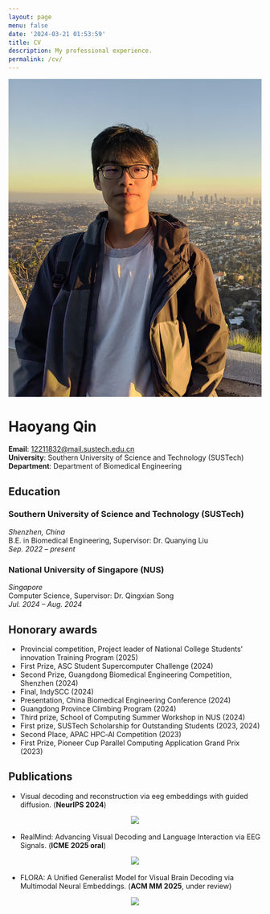 ```yaml
---
layout: page
menu: false
date: '2024-03-21 01:53:59'
title: CV
description: My professional experience.
permalink: /cv/
---
```


<div class="cv-page">
<img class="profile-img" src="/assets/img/uploads/profile.jpg" alt="wojiao-yc">

# Haoyang Qin

**Email**: 12211832@mail.sustech.edu.cn  
**University**: Southern University of Science and Technology (SUSTech)  
**Department**: Department of Biomedical Engineering  

## Education

### Southern University of Science and Technology (SUSTech)
*Shenzhen, China*  
B.E. in Biomedical Engineering, Supervisor: Dr. Quanying Liu  
*Sep. 2022 – present*

### National University of Singapore (NUS)
*Singapore*  
Computer Science, Supervisor: Dr. Qingxian Song  
*Jul. 2024 – Aug. 2024*

## Honorary awards

- Provincial competition, Project leader of National College Students' innovation Training Program (2025)
- First Prize, ASC Student Supercomputer Challenge (2024)
- Second Prize, Guangdong Biomedical Engineering Competition, Shenzhen (2024)
- Final, IndySCC (2024)
- Presentation, China Biomedical Engineering Conference (2024)
- Guangdong Province Climbing Program (2024)
- Third prize, School of Computing Summer Workshop in NUS (2024)
- First prize, SUSTech Scholarship for Outstanding Students (2023, 2024)
- Second Place, APAC HPC‑AI Competition (2023)
- First Prize, Pioneer Cup Parallel Computing Application Grand Prix (2023)

## Publications

- Visual decoding and reconstruction via eeg embeddings with guided diffusion. (**NeurIPS 2024**)
<p align="center">
  <a href="#">
  <p align="center">
    <a href='https://arxiv.org/pdf/2403.07721'><img src='http://img.shields.io/badge/Paper-arxiv.2403.07721-B31B1B.svg'></a>
  </p>
</p>

- RealMind: Advancing Visual Decoding and Language Interaction via EEG Signals. (**ICME 2025 oral**)
<p align="center">
  <a href="#">
  <p align="center">
    <a href='https://arxiv.org/pdf/2403.07721'><img src='http://img.shields.io/badge/Paper-arxiv.2403.07721-B31B1B.svg'></a>
  </p>
</p>

- FLORA: A Unified Generalist Model for Visual Brain Decoding via Multimodal Neural Embeddings. (**ACM MM 2025**, under review)
<p align="center">
  <a href="#">
  <p align="center">
    <a href='https://arxiv.org/pdf/2403.07721'><img src='http://img.shields.io/badge/Paper-arxiv.2403.07721-B31B1B.svg'></a>
  </p>
</p>
</div>